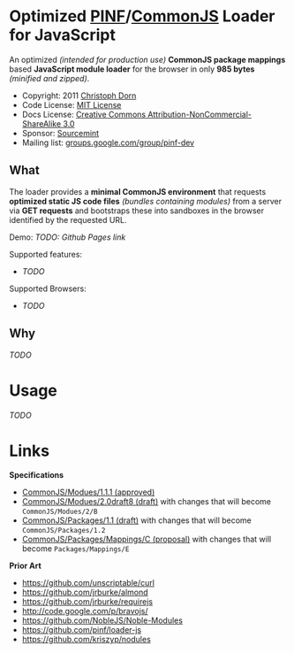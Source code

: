 Optimized [PINF](http://pinf.org/)/[CommonJS](http://commonjs.org/) Loader for JavaScript
=========================================================================================

An optimized *(intended for production use)* **CommonJS package mappings** based **JavaScript module loader** for the browser in only **985 bytes** *(minified and zipped)*.

 * Copyright: 2011 [Christoph Dorn](http://www.christophdorn.com/)
 * Code License: [MIT License](http://www.opensource.org/licenses/mit-license.php)
 * Docs License: [Creative Commons Attribution-NonCommercial-ShareAlike 3.0](http://creativecommons.org/licenses/by-nc-sa/3.0/)
 * Sponsor: [Sourcemint](http://sourcemint.com/)
 * Mailing list: [groups.google.com/group/pinf-dev](http://groups.google.com/group/pinf-dev/)

What
----

The loader provides a **minimal CommonJS environment** that requests **optimized static JS code files** *(bundles containing modules)* from a server via **GET requests** and bootstraps these into sandboxes in the browser identified by the requested URL.

Demo: *TODO: Github Pages link*

Supported features:

  * *TODO*

Supported Browsers:

  * *TODO*


Why
---

*TODO*


Usage
=====

*TODO*


Links
=====

**Specifications**

  * [CommonJS/Modues/1.1.1 (approved)](http://wiki.commonjs.org/wiki/Modules/1.1.1)
  * [CommonJS/Modues/2.0draft8 (draft)](http://www.page.ca/~wes/CommonJS/modules-2.0-draft8/) with changes that will become `CommonJS/Modues/2/B`
  * [CommonJS/Packages/1.1 (draft)](http://wiki.commonjs.org/wiki/Packages/1.1) with changes that will become `CommonJS/Packages/1.2`
  * [CommonJS/Packages/Mappings/C (proposal)](http://wiki.commonjs.org/wiki/Packages/Mappings/C) with changes that will become `Packages/Mappings/E`

**Prior Art**

  * https://github.com/unscriptable/curl
  * https://github.com/jrburke/almond
  * https://github.com/jrburke/requirejs
  * http://code.google.com/p/bravojs/
  * https://github.com/NobleJS/Noble-Modules
  * https://github.com/pinf/loader-js
  * https://github.com/kriszyp/nodules

